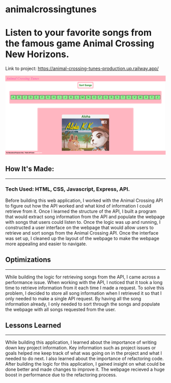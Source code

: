﻿# animalcrossingtunes
 
<h1>Listen to your favorite songs from the famous game Animal Crossing New Horizons.</h2>

<span>Link to project: https://animal-crossing-tunes-production.up.railway.app/</span>

![](img/animalcrossingshowcase.png)

<h2>How It's Made:</h2>

<hr>
 
<h3>Tech Used: HTML, CSS, Javascript, Express, API.</h3>

<p>Before building this web application, I worked with the Animal Crossing API to figure out how the API worked and what kind of information I could retrieve from it. Once I learned the structure of the API, I built a program that would extract song information from the API and populate the webpage with songs that users could listen to. Once the logic was up and running, I constructed a user interface on the webpage that would allow users to retrieve and sort songs from the Animal Crossing API. Once the interface was set up, I cleaned up the layout of the webpage to make the webpage more appealing and easier to navigate.</p>

<h2>Optimizations</h2>

<hr>

<p>While building the logic for retrieving songs from the API, I came across a performance issue. When working with the API, I noticed that it took a long time to retrieve information from it each time I made a request. To solve this problem, I decided to store all song information when I retrieved it so that I only needed to make a single API request. By having all the song information already, I only needed to sort through the songs and populate the webpage with all songs requested from the user.</p>

<h2>Lessons Learned</h2>

<hr>

<p>While building this application, I learned about the importance of writing down key project information. Key information such as project issues or goals helped me keep track of what was going on in the project and what I needed to do next. I also learned about the importance of refactoring code. After building the logic for this application, I gained insight on what could be done better and made changes to improve it. The webpage recieved a huge boost in performance due to the refactoring process.</p>
